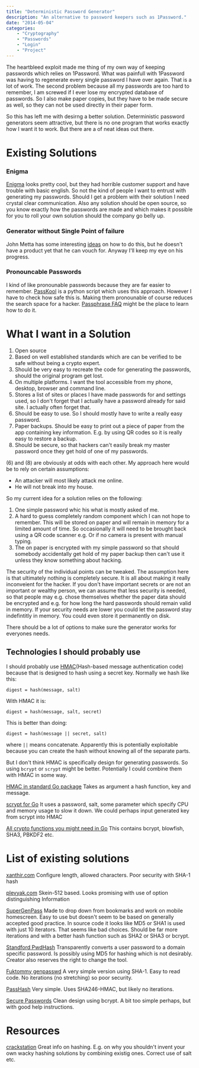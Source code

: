 ```yaml
---
title: "Deterministic Password Generator"
description: "An alternative to password keepers such as 1Password."
date: "2014-05-04"
categories: 
    - "Cryptography"
    - "Passwords"
    - "Login"
    - "Project"
---
```


The heartbleed exploit made  me thing of my own way of keeping passwords which relies on 1Password. What was painfull with 1Password was having to regenerate every single password I have over again. That is a lot of work. The second problem because all my passwords are too hard to remember, I am screwed if I ever lose my encrypted database of passwords. So I also make paper copies, but they have to be made secure as well, so they can not be used directly in their paper form.

So this has left me with desirng a better solution. Deterministic password generators seem attractive, but there is no one program that works exactly how I want it to work. But there are a of neat ideas out there. 

# Existing Solutions
### Enigma

[Enigma][enigma] looks pretty cool, but they had horrible customer support and have trouble with basic english. So not the kind of people I want to entrust with generating my passwords. Should I get a problem with their solution I need crystal clear communication. Also any solution should be open source, so you know exactly how the passwords are made and which makes it possible for you to roll your own solution should the company go belly up.

### Generator without Single Point of failure

John Metta has some interesting [ideas][singlepoint] on how to do this, but he doesn't have a product yet that he can vouch for. Anyway I'll keep my eye on his progress.

### Pronouncable Passwords
 
I kind of like pronounable passwords because they are far easier to remember. [PassKool][passkool] is a python script which uses this approach. However I have to check how safe this is. Making them pronounable of course reduces the search space for a hacker. [Passphrase FAQ][passphrasefaq] might be the place to learn how to do it.

# What I want in a Solution

1. Open source
2. Based on well established standards which are can be verified to be safe without being a crypto expert.
3. Should be very easy to recreate the code for generating the passwords, should the original program get lost.
4. On multiple platforms. I want the tool accessible from my phone, desktop, browser and command line.
5. Stores a list of sites or places I have made passwords for and settings used, so I don't forget that I actually have a password already for said site. I actually often forget that.
6. Should be easy to use. So I should mostly have to write a really easy password.
7. Paper backups. Should be easy to print out a piece of paper from the app containing key information. E.g. by using QR codes so it is really easy to restore a backup.
8. Should be secure, so that hackers can't easily break my master password once they get hold of one of my passwords.

(6) and (8) are obviously at odds with each other. My approach here would be to rely on certain assumptions:

* An attacker will most likely attack me online.
* He will not break into my house.

So my current idea for a solution relies on the following:

1. One simple password whic his what is mostly asked of me.
2. A hard to guess completely random component which I can not hope to remember. This will be stored on paper and will remain in memory for a limited amount of time. So occasionally it will need to be brought back using a QR code scanner e.g. Or if no camera is present with manual typing.
3. The on paper is encrypted with my simple password so that should somebody accidentally get hold of my paper backup then can't use it unless they know something about hacking.

The security of the individual points can be tweaked. The assumption here is that ultimately nothing is completely secure. It is all about making it really inconveient for the hacker. If you don't have important secrets or are not an important or wealthy person, we can assume that less security is needed, so that people may e.g. chose themselves whether the paper data should be encrypted and e.g. for how long the hard passwords should remain valid in memory. If your security needs are lower you could let the password stay indefintitly in memory. You could even store it permanently on disk.

There should be a lot of options to make sure the generator works for everyones needs.

## Technologies I should probably use

I should probably use [HMAC](http://en.wikipedia.org/wiki/Hash-based_message_authentication_code)(Hash-based message authentication code) because that is designed to hash using a secret key. Normally we hash like this:

	digest = hash(message, salt)
	
With HMAC it is:

	digest = hash(message, salt, secret)
	
This is better than doing:

	digest = hash(message || secret, salt)
	
where `||` means concatenate. Apparently this is potentially exploitable because you can create the hash without knowing all of the separate parts.

But I don't think HMAC is specifically design for generating passwords. So using `bcrypt` or `scrypt` might be better. Potentially I could combine them with HMAC in some way.

[HMAC in standard Go package](http://golang.org/pkg/crypto/hmac/) Takes as argument a hash function, key and message.<br>

[scrypt for Go](https://code.google.com/p/go/source/browse/scrypt/scrypt.go?repo=crypto) It uses a password, salt, some parameter which specify CPU and memory usage to slow it down. We could perhaps input generated key from scrypt into HMAC<br>

[All crypto functions you might need in Go](https://code.google.com/p/go/source/browse/?repo=crypto) This contains bcrypt, blowfish, SHA3, PBKDF2 etc.<br>

# List of existing solutions
[xanthir.com](http://www.xanthir.com/password/) Configure length, allowed characters. Poor security with SHA-1 hash<br>

[plevyak.com](http://plevyak.com/dpg.html) Skein-512 based. Looks promising with use of option distinguishing Information<br>

[SuperGenPass](http://supergenpass.com) Made to drop down from bookmarks and work on mobile homescreen. Easy to use but doesn't seem to be based on generally accepted good practice. In source code it looks like MD5 or SHA1 is used with just 10 iterators. That seems like bad choices. Should be far more iterations and with a better hash function such as SHA2 or SHA3 or bcrypt.<br>

[Standford PwdHash](https://www.pwdhash.com) Transparently converts a user password to a domain specific password. Is possibly using MD5 for hashing which is not desirably. Creator also reserves the right to change the tool.

[Fuktommy genpasswd](http://fuktommy.com/genpasswd/) A very simple version using SHA-1. Easy to read code. No iterations (no stretching) so poor security.<br>

[PassHash](http://passhash.connorhd.co.uk) Very simple. Uses SHA246-HMAC, but likely no iterations.<br>

[Secure Passwords](http://ctrlq.org/passwords/) Clean design using bcrypt. A bit too simple perhaps, but with good help instructions.<br>
# Resources

[crackstation](https://crackstation.net/hashing-security.htm) Great info on hashing. E.g. on why you shouldn't invent your own wacky hashing solutions by combining existig ones. Correct use of salt etc.<br>

[enigma]: https://itunes.apple.com/us/app/enigma/id527555438?mt=12
[singlepoint]: http://mettadore.com/ruby/secure-password-generator-as-manager-without-single-point-failure/
[passkool]: http://passkool.sourceforge.net
[passphrasefaq]: http://www.iusmentis.com/security/passphrasefaq/